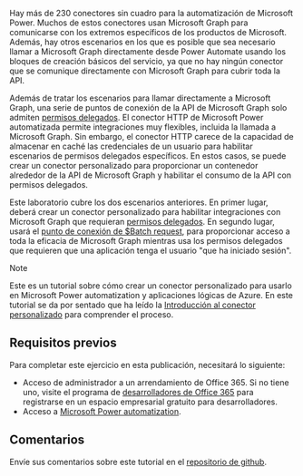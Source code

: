 <!-- markdownlint-disable MD002 MD041 -->

Hay más de 230 conectores sin cuadro para la automatización de Microsoft Power. Muchos de estos conectores usan Microsoft Graph para comunicarse con los extremos específicos de los productos de Microsoft. Además, hay otros escenarios en los que es posible que sea necesario llamar a Microsoft Graph directamente desde Power Automate usando los bloques de creación básicos del servicio, ya que no hay ningún conector que se comunique directamente con Microsoft Graph para cubrir toda la API.

Además de tratar los escenarios para llamar directamente a Microsoft Graph, una serie de puntos de conexión de la API de Microsoft Graph solo admiten [permisos delegados](https://docs.microsoft.com/graph/permissions-reference). El conector HTTP de Microsoft Power automatizada permite integraciones muy flexibles, incluida la llamada a Microsoft Graph. Sin embargo, el conector HTTP carece de la capacidad de almacenar en caché las credenciales de un usuario para habilitar escenarios de permisos delegados específicos. En estos casos, se puede crear un conector personalizado para proporcionar un contenedor alrededor de la API de Microsoft Graph y habilitar el consumo de la API con permisos delegados.

Este laboratorio cubre los dos escenarios anteriores. En primer lugar, deberá crear un conector personalizado para habilitar integraciones con Microsoft Graph que requieran [permisos delegados](https://docs.microsoft.com/graph/permissions-reference). En segundo lugar, usará el [punto de conexión de $Batch request](https://docs.microsoft.com/graph/json-batching), para proporcionar acceso a toda la eficacia de Microsoft Graph mientras usa los permisos delegados que requieren que una aplicación tenga el usuario "que ha iniciado sesión".

> [!NOTE]
> Este es un tutorial sobre cómo crear un conector personalizado para usarlo en Microsoft Power automatization y aplicaciones lógicas de Azure. En este tutorial se da por sentado que ha leído la [Introducción al conector personalizado](https://docs.microsoft.com/connectors/custom-connectors/) para comprender el proceso.

## <a name="prerequisites"></a>Requisitos previos

Para completar este ejercicio en esta publicación, necesitará lo siguiente:

- Acceso de administrador a un arrendamiento de Office 365. Si no tiene uno, visite el programa de [desarrolladores de Office 365](https://developer.microsoft.com/office/dev-program) para registrarse en un espacio empresarial gratuito para desarrolladores.
- Acceso a [Microsoft Power automatization](https://flow.microsoft.com/).

## <a name="feedback"></a>Comentarios

Envíe sus comentarios sobre este tutorial en el [repositorio de github](https://github.com/microsoftgraph/msgraph-training-powerautomate).
